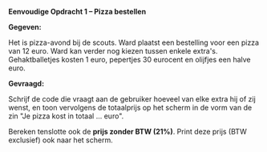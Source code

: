 **Eenvoudige Opdracht 1 – Pizza bestellen**


**Gegeven:**

Het is pizza-avond bij de scouts. Ward plaatst een bestelling voor een pizza van 12 euro. Ward kan verder nog kiezen tussen enkele extra's. Gehaktballetjes kosten 1 euro, pepertjes 30 eurocent en olijfjes een halve euro. 

**Gevraagd:**

Schrijf de code die vraagt aan de gebruiker hoeveel van elke extra hij of zij wenst, en toon vervolgens de totaalprijs op het scherm in de vorm van de zin "Je pizza kost in totaal ... euro". 

Bereken tenslotte ook de **prijs zonder BTW (21%)**. Print deze prijs (BTW exclusief) ook naar het scherm. 
